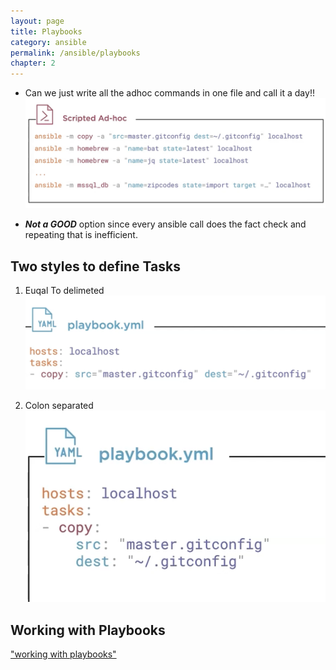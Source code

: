 ```yaml
---
layout: page
title: Playbooks
category: ansible
permalink: /ansible/playbooks
chapter: 2
---
```


* Can we just write all the adhoc commands in one file and call it a day!!
![](images/scripted_adhoc.png)

* ***Not a GOOD*** option since every ansible call does the fact check and repeating that is inefficient.

## Two styles to define Tasks

1. Euqal To delimeted
![](ansible/images/equal_separated.png "equal to separated")

2. Colon separated
![](images/colon_separated.png "colon separated")

## Working with Playbooks
["working with playbooks"](https://docs.ansible.com/ansible/latest/user_guide/playbooks.html)